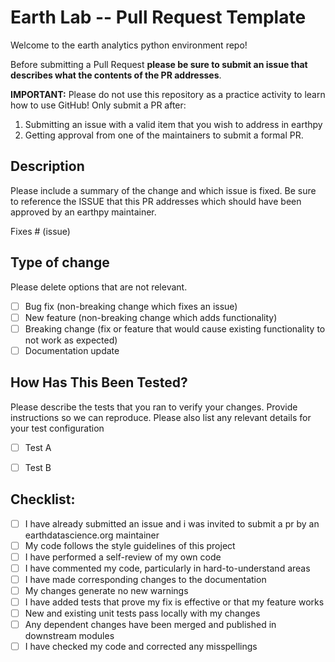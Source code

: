 # Earth Lab -- Pull Request Template
Welcome to the earth analytics python environment repo! 

Before submitting a Pull Request **please be sure to submit an issue that describes what the contents of the PR addresses**.

**IMPORTANT:** Please do not use this repository as a practice activity to learn how to use GitHub! Only submit a PR after: 

1. Submitting an issue with a valid item that you wish to address in earthpy
2. Getting approval from one of the maintainers to submit a formal PR.

## Description

Please include a summary of the change and which issue is fixed. Be sure to reference the ISSUE that this PR addresses which should have been approved by an earthpy maintainer. 

Fixes # (issue)

## Type of change

Please delete options that are not relevant.

- [ ] Bug fix (non-breaking change which fixes an issue)
- [ ] New feature (non-breaking change which adds functionality)
- [ ] Breaking change (fix or feature that would cause existing functionality to not work as expected)
- [ ] Documentation update

## How Has This Been Tested?

Please describe the tests that you ran to verify your changes. Provide instructions so we can reproduce. Please also list any relevant details for your test configuration

- [ ] Test A
- [ ] Test B


## Checklist:

- [ ] I have already submitted an issue and i was invited to submit a pr by an earthdatascience.org maintainer
- [ ] My code follows the style guidelines of this project
- [ ] I have performed a self-review of my own code
- [ ] I have commented my code, particularly in hard-to-understand areas
- [ ] I have made corresponding changes to the documentation
- [ ] My changes generate no new warnings
- [ ] I have added tests that prove my fix is effective or that my feature works
- [ ] New and existing unit tests pass locally with my changes
- [ ] Any dependent changes have been merged and published in downstream modules
- [ ] I have checked my code and corrected any misspellings
